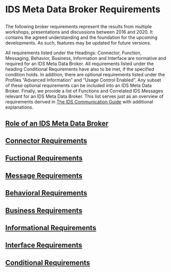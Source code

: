 # IDS Meta Data Broker Requirements<p>
The following broker requirements represent the results from multiple workshops, presentations and discussions between 2016 and 2020. 
It contains the agreed understanding and the foundation for the upcoming developments. As such, features may be updated for future versions.<p>
All requirements listed under the Headings: Connector, Function, Messaging, Behavior, Business, Information and Interface are normative and required for an IDS Meta Data Broker.
All requirements listed under the heading Conditional Requirements have also to be met, if the specified condition holds. In addition, there are optional requirements listed under
the Profiles “Advanced Information” and “Usage Control Enabled”. Any subset of these optional requirements can be included into an IDS Meta Data Broker. Finally, we provide a list
of Functions and Correlated IDS Messages relevant for an IDS Meta Data Broker. This list serves just as an overview of requirements derived in
[The IDS Communication Guide](https://industrialdataspace.jiveon.com/docs/DOC-1817) with
additional explanations.
  
## [Role of an IDS Meta Data Broker](./RoleOfAnIDSMetaDataBroker.md)
## [Connector Requirements](./ConnectorRequirements.md)
## [Fuctional Requirements](./FunctionalRequirements.md)
## [Message Requirements](./MessageRequirements.md)
## [Behavioral Requirements](./BehavioralRequirements.md)
## [Business Requirements](./BusinessRequirements.md)
## [Informational Requirements](./InformationalRequirements.md)
## [Interface Requirements](./InterfaceRequirements.md)
## [Conditional Requirements](./ConditionalRequirements.md)
